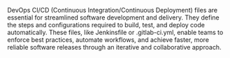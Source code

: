 DevOps CI/CD (Continuous Integration/Continuous Deployment) files are essential for streamlined software development and delivery. 
They define the steps and configurations required to build, test, and deploy code automatically.
 These files, like Jenkinsfile or .gitlab-ci.yml, enable teams to enforce best practices, automate workflows, 
 and achieve faster, more reliable software releases through an iterative and collaborative approach.
